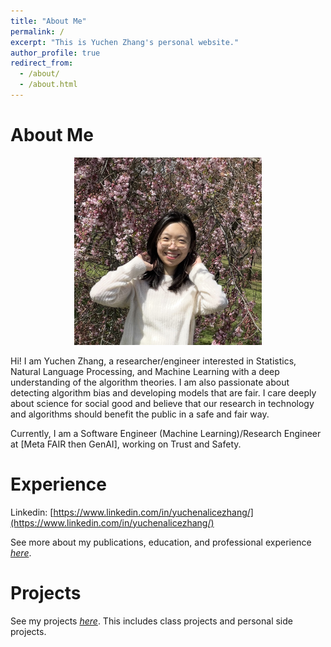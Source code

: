 ```yaml
---
title: "About Me"
permalink: /
excerpt: "This is Yuchen Zhang's personal website."
author_profile: true
redirect_from: 
  - /about/
  - /about.html
---
```


# About Me
<p align="center">
  <img src="images/profile-photo.jpg" width="300" height="300" alt="Profile photo">
</p>

Hi! I am Yuchen Zhang, a researcher/engineer interested in Statistics, Natural Language Processing, and Machine 
Learning with a deep understanding of the algorithm theories. I am also passionate about detecting algorithm 
bias and developing models that are fair. I care deeply about science for social good and believe that our 
research in technology and algorithms should benefit the public in a safe and fair way. 

Currently, I am a Software Engineer (Machine Learning)/Research Engineer at [Meta FAIR then GenAI], working on 
Trust and Safety.

# Experience
Linkedin: [https://www.linkedin.com/in/yuchenalicezhang/](https://www.linkedin.com/in/yuchenalicezhang/)

See more about my publications, education, and professional experience *[here](https://zycalice.github.io/experience/)*.

# Projects
See my projects *[here](https://zycalice.github.io/projects/)*. This includes class projects and personal side projects.